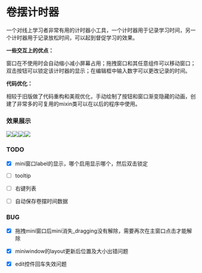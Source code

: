 # 卷摆计时器

一个对线上学习者非常有用的计时器小工具，一个计时器用于记录学习时间，另一个计时器用于记录放松时间，可以起到督促学习的效果。

**一些交互上的优点：**

窗口在不使用时会自动缩小减小屏幕占用；拖拽窗口和其任意组件可以移动窗口；双击按钮可以锁定该计时器的显示；在编辑框中输入数字可以更改记录的时间。

**代码优化：**

相较于旧版做了代码重构和美观优化，手动绘制了按钮和窗口渐变隐藏的动画，创建了非常多的可复用的mixin类可以在以后的程序中使用。

### 效果展示

![](https://github.com/Bonjir/WorkRelaxTimer/.github/(1).png)![](https://github.com/Bonjir/WorkRelaxTimer/.github/(2).png)![](https://github.com/Bonjir/WorkRelaxTimer/.github/(3).png)![](https://github.com/Bonjir/WorkRelaxTimer/.github/(4).png)

### TODO

- [x] mini窗口label的显示，哪个启用显示哪个，然后双击锁定

- [ ] tooltip

- [ ] 右键列表
- [ ] 自动保存卷摆时间数据

### BUG

- [x] 拖拽mini窗口后mini消失_dragging没有解除，需要再次在主窗口点击才能解除

- [x] miniwindow的layout更新后位置及大小出错问题

- [x] edit控件回车失效问题


